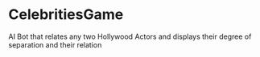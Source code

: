 # CelebritiesGame
AI Bot that relates any two Hollywood Actors and displays their degree of separation and their relation
